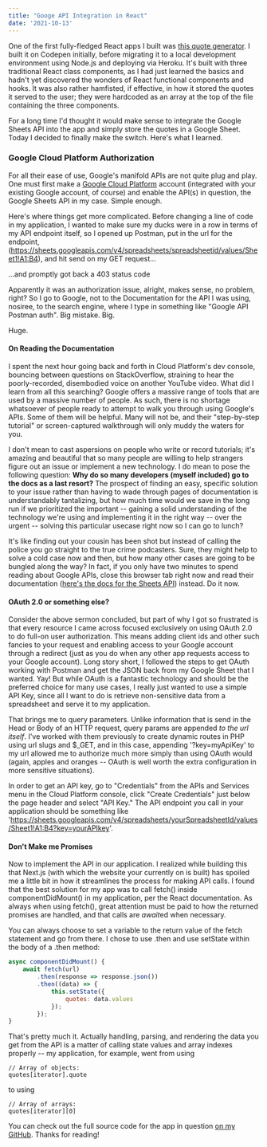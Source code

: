 ```yaml
---
title: "Googe API Integration in React"
date: '2021-10-13'
---
```


One of the first fully-fledged React apps I built was [this quote generator](https://ethan-react-quote-generator.herokuapp.com/). I built it on Codepen initially, before migrating it to a local development environment using Node.js and deploying via Heroku. It's built with three traditional React class components, as I had just learned the basics and hadn't yet discovered the wonders of React functional components and hooks. It was also rather hamfisted, if effective, in how it stored the quotes it served to the user; they were hardcoded as an array at the top of the file containing the three components.

For a long time I'd thought it would make sense to integrate the Google Sheets API into the app and simply store the quotes in a Google Sheet. Today I decided to finally make the switch. Here's what I learned.

### Google Cloud Platform Authorization

For all their ease of use, Google's manifold APIs are not quite plug and play. One must first make a [Google Cloud Platform](https://console.cloud.google.com) account (integrated with your existing Google account, of course) and enable the API(s) in question, the Google Sheets API in my case. Simple enough.

Here's where things get more complicated. Before changing a line of code in my application, I wanted to make sure my ducks were in a row in terms of my API endpoint itself, so I opened up Postman, put in the url for the endpoint, (https://sheets.googleapis.com/v4/spreadsheets/spreadsheetid/values/Sheet1!A1:B4), and hit send on my GET request...

...and promptly got back a 403 status code

Apparently it was an authorization issue, alright, makes sense, no problem, right? So I go to Google, not to the Documentation for the API I was using, nosiree, to the search engine, where I type in something like "Google API Postman auth". Big mistake. Big. 

Huge.

#### On Reading the Documentation

I spent the next hour going back and forth in Cloud Platform's dev console, bouncing between questions on StackOverflow, straining to hear the poorly-recorded, disembodied voice on another YouTube video. What did I learn from all this searching? Google offers a massive range of tools that are used by a massive number of people. As such, there is no shortage whatsoever of people ready to attempt to walk you through using Google's APIs. Some of them will be helpful. Many will not be, and their "step-by-step tutorial" or screen-captured walkthrough will only muddy the waters for you. 

I don't mean to cast aspersions on people who write or record tutorials; it's amazing and beautiful that so many people are willing to help strangers figure out an issue or implement a new technology. I do mean to pose the following question: **Why do so many developers (myself included) go to the docs as a last resort?** The prospect of finding an easy, specific solution to your issue rather than having to wade through pages of documentation is understandably tantalizing, but how much time would we save in the long run if we prioritized the important -- gaining a solid understanding of the technology we're using and implementing it in the right way -- over the urgent -- solving this particular usecase right now so I can go to lunch?

It's like finding out your cousin has been shot but instead of calling the police you go straight to the true crime podcasters. Sure, they might help to solve a cold case now and then, but how many other cases are going to be bungled along the way? In fact, if you only have two minutes to spend reading about Google APIs, close this browser tab right now and read their documentation ([here's the docs for the Sheets API](https://developers.google.com/sheets/?hl=en_US)) instead. Do it now.

#### OAuth 2.0 or something else?

Consider the above sermon concluded, but part of why I got so frustrated is that every resource I came across focused exclusively on using OAuth 2.0 to do full-on user authorization. This means adding client ids and other such fancies to your request and enabling access to your Google account through a redirect (just as you do when any other app requests access to your Google account). Long story short, I followed the steps to get OAuth working with Postman and get the JSON back from my Google Sheet that I wanted. Yay! But while OAuth is a fantastic technology and should be the preferred choice for many use cases, I really just wanted to use a simple API Key, since all I want to do is retrieve non-sensitive data from a spreadsheet and serve it to my application.

That brings me to query parameters. Unlike information that is send in the Head or Body of an HTTP request, query params are appended *to the url itself*. I've worked with them previously to create dynamic routes in PHP using url slugs and $_GET, and in this case, appending '?key=myApiKey' to my url allowed me to authorize much more simply than using OAuth would (again, apples and oranges -- OAuth is well worth the extra configuration in more sensitive situations).

In order to get an API key, go to "Credentials" from the APIs and Services menu in the Cloud Platform console, click "Create Credentials" just below the page header and select "API Key." The API endpoint you call in your application should be something like 'https://sheets.googleapis.com/v4/spreadsheets/yourSpreadsheetId/values/Sheet1!A1:B4?key=yourAPIkey'.

#### Don't Make me Promises

Now to implement the API in our application. I realized while building this that Next.js (with which the website your currently on is built) has spoiled me a little bit in how it streamlines the process for making API calls. I found that the best solution for my app was to call fetch() inside componentDidMount() in my application, per the React documentation. As always when using fetch(), great attention must be paid to how the returned promises are handled, and that calls are *await*ed when necessary.

You can always choose to set a variable to the return value of the fetch statement and go from there. I chose to use .then and use setState within the body of a .then method:
    
```javascript    
async componentDidMount() {    
    await fetch(url)
        .then(response => response.json())
        .then((data) => {
            this.setState({
                quotes: data.values
            });
        });
}
```       

That's pretty much it. Actually handling, parsing, and rendering the data you get from the API is a matter of calling state values and array indexes properly -- my application, for example, went from using

    // Array of objects:
    quotes[iterator].quote
to using

    // Array of arrays:
    quotes[iterator][0]

You can check out the full source code for the app in question [on my GitHub](https://github.com/eryanpatterson/quote-generator/). Thanks for reading!
